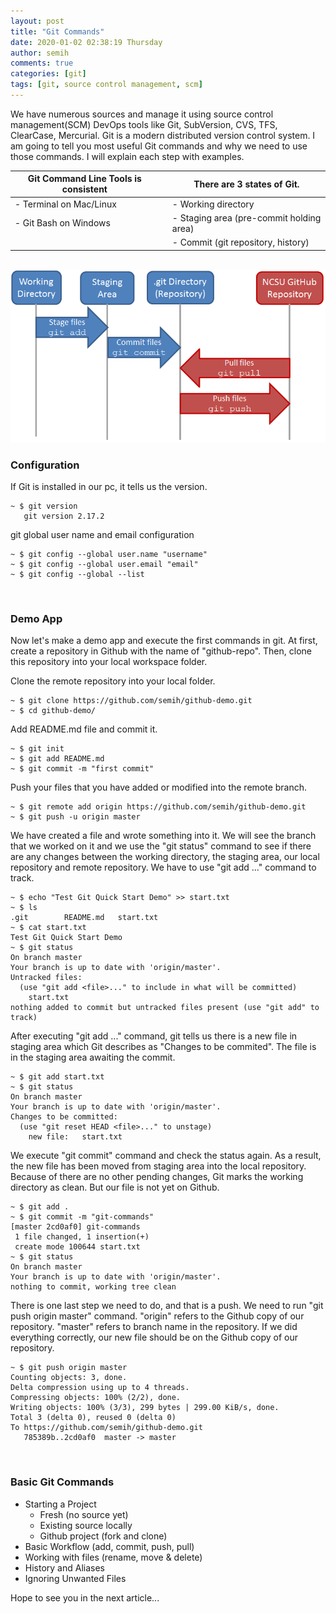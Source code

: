 ```yaml
---
layout: post
title: "Git Commands"
date: 2020-01-02 02:38:19 Thursday
author: semih
comments: true
categories: [git]
tags: [git, source control management, scm]
---
```

We have numerous sources and manage it using source control management(SCM) DevOps tools like Git, SubVersion, CVS, TFS, ClearCase, Mercurial. Git is a modern distributed version control system. I am going to tell you most useful Git commands and why we need to use those commands. I will explain each step with examples.
&nbsp;

| Git Command Line Tools is consistent | | There are 3 states of Git. |
| ------------ |-----| ------------ |
| - Terminal on Mac/Linux  |  |  - Working directory |
| - Git Bash on Windows | | - Staging area (pre-commit holding area) |
|   |  | - Commit (git repository, history) |

&nbsp;
![Basic Git Workflow Life Cycle](/assets/images/basic-git-workflow-lifecycle.png)

### Configuration
If Git is installed in our pc, it tells us the version.
```shell
~ $ git version
   git version 2.17.2
```
git global user name and email configuration
```shell
~ $ git config --global user.name "username"
~ $ git config --global user.email "email"
~ $ git config --global --list
```
&nbsp;
### Demo App
Now let's make a demo app and execute the first commands in git. At first, create a repository in Github with the name of "github-repo". Then, clone this repository into your local workspace folder.

Clone the remote repository into your local folder.
```shell
~ $ git clone https://github.com/semih/github-demo.git
~ $ cd github-demo/
```
Add README.md file and commit it.
```shell
~ $ git init
~ $ git add README.md
~ $ git commit -m "first commit"
```

Push your files that you have added or modified into the remote branch.
```shell
~ $ git remote add origin https://github.com/semih/github-demo.git
~ $ git push -u origin master
```

We have created a file and wrote something into it. We will see the branch that we worked on it and we use the "git status" command to see if there are any changes between the working directory, the staging area, our local repository and remote repository. We have to use "git add <file>..." command to track.
```shell
~ $ echo "Test Git Quick Start Demo" >> start.txt
~ $ ls
.git		README.md	start.txt
~ $ cat start.txt
Test Git Quick Start Demo
~ $ git status
On branch master
Your branch is up to date with 'origin/master'.
Untracked files:
  (use "git add <file>..." to include in what will be committed)
	start.txt
nothing added to commit but untracked files present (use "git add" to track)
```

After executing "git add <file>..." command, git tells us there is a new file in staging area which Git describes as "Changes to be commited". The file is in the staging area awaiting the commit.
```shell
~ $ git add start.txt 
~ $ git status
On branch master
Your branch is up to date with 'origin/master'.
Changes to be committed:
  (use "git reset HEAD <file>..." to unstage)
	new file:   start.txt
```

We execute "git commit" command and check the status again. As a result, the new file has been moved from staging area into the local repository. Because of there are no other pending changes, Git marks the working directory as clean. But our file is not yet on Github.
```shell
~ $ git add .
~ $ git commit -m "git-commands"
[master 2cd0af0] git-commands
 1 file changed, 1 insertion(+)
 create mode 100644 start.txt
~ $ git status
On branch master
Your branch is up to date with 'origin/master'.
nothing to commit, working tree clean
```

There is one last step we need to do, and that is a push. We need to run "git push origin master" command. "origin" refers to the Github copy of our repository. "master" refers to branch name in the repository. If we did everything correctly, our new file should be on the Github copy of our repository.
```shell
~ $ git push origin master
Counting objects: 3, done.
Delta compression using up to 4 threads.
Compressing objects: 100% (2/2), done.
Writing objects: 100% (3/3), 299 bytes | 299.00 KiB/s, done.
Total 3 (delta 0), reused 0 (delta 0)
To https://github.com/semih/github-demo.git
   785389b..2cd0af0  master -> master
```
&nbsp;
### Basic Git Commands
- Starting a Project
	- Fresh (no source yet)
	- Existing source locally
	- Github project (fork and clone)
- Basic Workflow (add, commit, push, pull)
- Working with files (rename, move & delete)
- History and Aliases
- Ignoring Unwanted Files

Hope to see you in the next article...